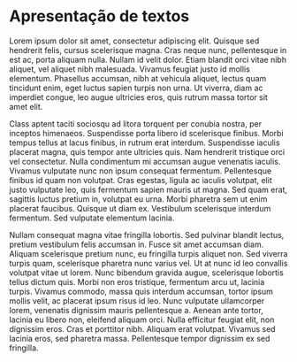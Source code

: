 # Apresentação de textos

Lorem ipsum dolor sit amet, consectetur adipiscing elit. Quisque sed hendrerit felis, cursus scelerisque magna. Cras neque nunc, pellentesque in est ac, porta aliquam nulla. Nullam id velit dolor. Etiam blandit orci vitae nibh aliquet, vel aliquet nibh malesuada. Vivamus feugiat justo id mollis elementum. Phasellus accumsan, nibh at vehicula aliquet, lectus quam tincidunt enim, eget luctus sapien turpis non urna. Ut viverra, diam ac imperdiet congue, leo augue ultricies eros, quis rutrum massa tortor sit amet elit.

Class aptent taciti sociosqu ad litora torquent per conubia nostra, per inceptos himenaeos. Suspendisse porta libero id scelerisque finibus. Morbi tempus tellus at lacus finibus, in rutrum erat interdum. Suspendisse iaculis placerat magna, quis tempor ante ultricies quis. Nam hendrerit tristique orci vel consectetur. Nulla condimentum mi accumsan augue venenatis iaculis. Vivamus vulputate nunc non ipsum consequat fermentum. Pellentesque finibus id quam non volutpat. Cras egestas, ligula ac iaculis volutpat, elit justo vulputate leo, quis fermentum sapien mauris ut magna. Sed quam erat, sagittis luctus pretium in, volutpat eu urna. Morbi pharetra sem ut enim placerat faucibus. Quisque ut diam ex. Vestibulum scelerisque interdum fermentum. Sed vulputate elementum lacinia.

Nullam consequat magna vitae fringilla lobortis. Sed pulvinar blandit lectus, pretium vestibulum felis accumsan in. Fusce sit amet accumsan diam. Aliquam scelerisque pretium nunc, eu fringilla turpis aliquet non. Sed viverra turpis quam, scelerisque pharetra nunc varius vel. Ut at nunc id leo convallis volutpat vitae ut lorem. Nunc bibendum gravida augue, scelerisque lobortis tellus dictum quis. Morbi non eros tristique, fermentum arcu ut, lacinia turpis. Vivamus commodo, massa quis interdum accumsan, tortor ipsum mollis velit, ac placerat ipsum risus id leo. Nunc vulputate ullamcorper lorem, venenatis dignissim mauris pellentesque a. Aenean ante tortor, lacinia eu libero non, eleifend aliquam orci. Nulla efficitur feugiat elit, non dignissim eros. Cras et porttitor nibh. Aliquam erat volutpat. Vivamus sed lacinia eros, sed pharetra massa. Pellentesque tempor dignissim ex sed fringilla.